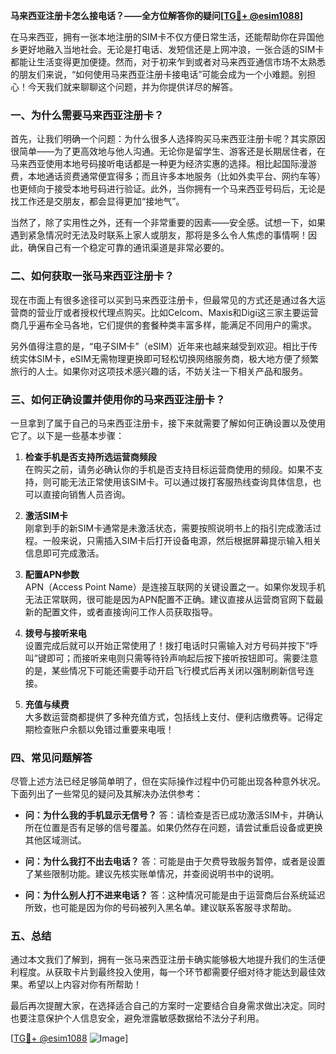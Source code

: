 **马来西亚注册卡怎么接电话？——全方位解答你的疑问[[TG💪+ @esim1088](https://t.me/s/esim1088)]**

在马来西亚，拥有一张本地注册的SIM卡不仅方便日常生活，还能帮助你在异国他乡更好地融入当地社会。无论是打电话、发短信还是上网冲浪，一张合适的SIM卡都能让生活变得更加便捷。然而，对于初来乍到或者对马来西亚通信市场不太熟悉的朋友们来说，“如何使用马来西亚注册卡接电话”可能会成为一个小难题。别担心！今天我们就来聊聊这个问题，并为你提供详尽的解答。

### 一、为什么需要马来西亚注册卡？

首先，让我们明确一个问题：为什么很多人选择购买马来西亚注册卡呢？其实原因很简单——为了更高效地与他人沟通。无论你是留学生、游客还是长期居住者，在马来西亚使用本地号码接听电话都是一种更为经济实惠的选择。相比起国际漫游费，本地通话资费通常便宜得多；而且许多本地服务（比如外卖平台、网约车等）也更倾向于接受本地号码进行验证。此外，当你拥有一个马来西亚号码后，无论是找工作还是交朋友，都会显得更加“接地气”。

当然了，除了实用性之外，还有一个非常重要的因素——安全感。试想一下，如果遇到紧急情况时无法及时联系上家人或朋友，那将是多么令人焦虑的事情啊！因此，确保自己有一个稳定可靠的通讯渠道是非常必要的。

### 二、如何获取一张马来西亚注册卡？

现在市面上有很多途径可以买到马来西亚注册卡，但最常见的方式还是通过各大运营商的营业厅或者授权代理点购买。比如Celcom、Maxis和Digi这三家主要运营商几乎遍布全马各地，它们提供的套餐种类丰富多样，能满足不同用户的需求。

另外值得注意的是，“电子SIM卡”（eSIM）近年来也越来越受到欢迎。相比于传统实体SIM卡，eSIM无需物理更换即可轻松切换网络服务商，极大地方便了频繁旅行的人士。如果你对这项技术感兴趣的话，不妨关注一下相关产品和服务。

### 三、如何正确设置并使用你的马来西亚注册卡？

一旦拿到了属于自己的马来西亚注册卡，接下来就需要了解如何正确设置以及使用它了。以下是一些基本步骤：

1. **检查手机是否支持所选运营商频段**  
   在购买之前，请务必确认你的手机是否支持目标运营商使用的频段。如果不支持，则可能无法正常使用该SIM卡。可以通过拨打客服热线查询具体信息，也可以直接向销售人员咨询。

2. **激活SIM卡**  
   刚拿到手的新SIM卡通常是未激活状态，需要按照说明书上的指引完成激活过程。一般来说，只需插入SIM卡后打开设备电源，然后根据屏幕提示输入相关信息即可完成激活。

3. **配置APN参数**  
   APN（Access Point Name）是连接互联网的关键设置之一。如果你发现手机无法正常联网，很可能是因为APN配置不正确。建议直接从运营商官网下载最新的配置文件，或者直接询问工作人员获取指导。

4. **拨号与接听来电**  
   设置完成后就可以开始正常使用了！拨打电话时只需输入对方号码并按下“呼叫”键即可；而接听来电则只需等待铃声响起后按下接听按钮即可。需要注意的是，某些情况下可能还需要手动开启飞行模式后再关闭以强制刷新信号连接。

5. **充值与续费**  
   大多数运营商都提供了多种充值方式，包括线上支付、便利店缴费等。记得定期检查账户余额以免错过重要来电哦！

### 四、常见问题解答

尽管上述方法已经足够简单明了，但在实际操作过程中仍可能出现各种意外状况。下面列出了一些常见的疑问及其解决办法供参考：

- **问：为什么我的手机显示无信号？**
  答：请检查是否已成功激活SIM卡，并确认所在位置是否有足够的信号覆盖。如果仍然存在问题，请尝试重启设备或更换其他区域测试。

- **问：为什么我打不出去电话？**
  答：可能是由于欠费导致服务暂停，或者是设置了某些限制功能。建议先核实账单情况，并查阅说明书中的说明。

- **问：为什么别人打不进来电话？**
  答：这种情况可能是由于运营商后台系统延迟所致，也可能是因为你的号码被列入黑名单。建议联系客服寻求帮助。

### 五、总结

通过本文我们了解到，拥有一张马来西亚注册卡确实能够极大地提升我们的生活便利程度。从获取卡片到最终投入使用，每一个环节都需要仔细对待才能达到最佳效果。希望以上内容对你有所帮助！

最后再次提醒大家，在选择适合自己的方案时一定要结合自身需求做出决定。同时也要注意保护个人信息安全，避免泄露敏感数据给不法分子利用。

[[TG💪+ @esim1088](https://t.me/s/esim1088) ![Image](https://i.postimg.cc/4NQfJmqS/Snipaste-2025-05-13-00-14-12.png)]